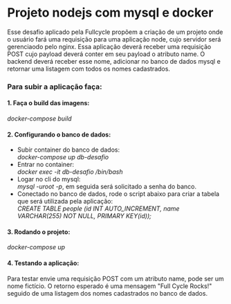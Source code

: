 # Projeto nodejs com mysql e docker
Esse desafio aplicado pela Fullcycle propõem a criação de um projeto onde o usuário fará uma requisição para uma aplicação node, cujo servidor será gerenciaodo pelo nginx. Essa aplicação deverá receber uma requisição POST cujo payload deverá conter em seu payload o atributo name. O backend deverá receber esse nome, adicionar no banco de dados mysql e retornar uma listagem com todos os nomes cadastrados.

<h3>Para subir a aplicação faça:</h3>

<h4>1. Faça o build das imagens: </h4>
<i>docker-compose build</i>

<h4>2. Configurando o banco de dados:</h4>
<ul>
    <li>
      Subir container do banco de dados: <br>  
      <i>docker-compose up db-desafio</i>
    </li>
    <li>
      Entrar no container: <br>
      <i>docker exec -it db-desafio /bin/bash</i>  
    </li>
    <li>
       Logar no cli do mysql:<br>
       <i>mysql -uroot -p</i>,
      em seguida será solicitado a senha do banco.<br>
    </li>
    <li>
      Conectado no banco de dados, rode o script abaixo para criar a tabela que será utilizada pela aplicação:<br>
      <i>CREATE TABLE people (id INT AUTO_INCREMENT, name VARCHAR(255) NOT NULL, PRIMARY KEY(id));</i>
    </li>
</ul>

<h4>3. Rodando o projeto:</h4>
<i>docker-compose up</i> 
  
<h4>4. Testando a aplicação:</h4>
Para testar envie uma requisição POST com um atributo name, pode ser um nome fictício. O retorno esperado é uma mensagem "Full Cycle Rocks!" seguido de uma listagem dos nomes cadastrados no banco de dados.



